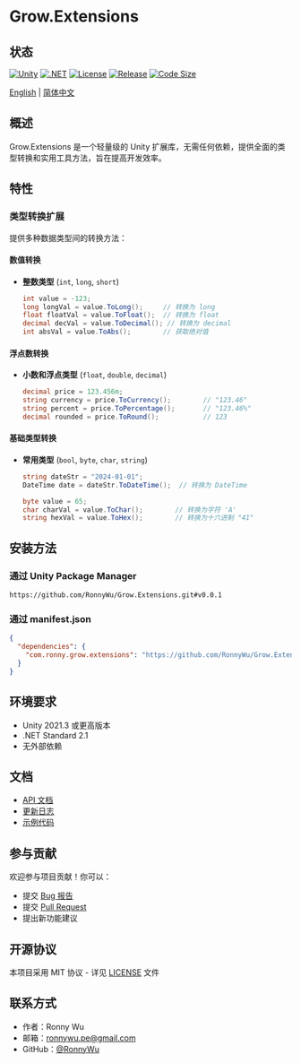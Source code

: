 # Grow.Extensions

## 状态
[![Unity](https://img.shields.io/badge/unity-2021.3%2B-blue?logo=unity)](https://unity.com/)
[![.NET](https://img.shields.io/badge/.NET-Standard%202.1-512BD4?logo=.net)](https://dotnet.microsoft.com/)
[![License](https://img.shields.io/github/license/RonnyWu/Grow.Extensions)](LICENSE)
[![Release](https://img.shields.io/github/v/release/RonnyWu/Grow.Extensions)](https://github.com/RonnyWu/Grow.Extensions/releases)
[![Code Size](https://img.shields.io/github/languages/code-size/RonnyWu/Grow.Extensions)](https://github.com/RonnyWu/Grow.Extensions)

[English](README.md) | [简体中文](README.zh-CN.md)

## 概述
Grow.Extensions 是一个轻量级的 Unity 扩展库，无需任何依赖，提供全面的类型转换和实用工具方法，旨在提高开发效率。

## 特性

### 类型转换扩展
提供多种数据类型间的转换方法：

#### 数值转换
- **整数类型** (`int`, `long`, `short`)
  ```csharp
  int value = -123;
  long longVal = value.ToLong();     // 转换为 long
  float floatVal = value.ToFloat();  // 转换为 float
  decimal decVal = value.ToDecimal(); // 转换为 decimal
  int absVal = value.ToAbs();        // 获取绝对值
  ```

#### 浮点数转换
- **小数和浮点类型** (`float`, `double`, `decimal`)
  ```csharp
  decimal price = 123.456m;
  string currency = price.ToCurrency();        // "123.46"
  string percent = price.ToPercentage();       // "123.46%"
  decimal rounded = price.ToRound();           // 123
  ```

#### 基础类型转换
- **常用类型** (`bool`, `byte`, `char`, `string`)
  ```csharp
  string dateStr = "2024-01-01";
  DateTime date = dateStr.ToDateTime();  // 转换为 DateTime
  
  byte value = 65;
  char charVal = value.ToChar();        // 转换为字符 'A'
  string hexVal = value.ToHex();        // 转换为十六进制 "41"
  ```

## 安装方法

### 通过 Unity Package Manager
```
https://github.com/RonnyWu/Grow.Extensions.git#v0.0.1
```

### 通过 manifest.json
```json
{
  "dependencies": {
    "com.ronny.grow.extensions": "https://github.com/RonnyWu/Grow.Extensions.git#v0.0.1"
  }
}
```

## 环境要求
- Unity 2021.3 或更高版本
- .NET Standard 2.1
- 无外部依赖

## 文档
- [API 文档](https://github.com/RonnyWu/Grow.Extensions/wiki)
- [更新日志](CHANGELOG.md)
- [示例代码](Samples~/TypeConversion)

## 参与贡献
欢迎参与项目贡献！你可以：
- 提交 [Bug 报告](https://github.com/RonnyWu/Grow.Extensions/issues)
- 提交 [Pull Request](https://github.com/RonnyWu/Grow.Extensions/pulls)
- 提出新功能建议

## 开源协议
本项目采用 MIT 协议 - 详见 [LICENSE](LICENSE) 文件

## 联系方式
- 作者：Ronny Wu
- 邮箱：ronnywu.pe@gmail.com
- GitHub：[@RonnyWu](https://github.com/RonnyWu)